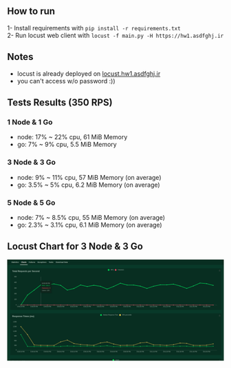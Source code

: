 ## How to run
1- Install requirements with `pip install -r requirements.txt`  
2- Run locust web client with `locust -f main.py -H https://hw1.asdfghj.ir`  

## Notes

* locust is already deployed on [locust.hw1.asdfghj.ir](http://locust.hw1.asdfghj.ir)
* you can't access w/o password :))

## Tests Results (350 RPS)
### 1 Node & 1 Go
*   node: 17% ~ 22% cpu, 61 MiB Memory
*   go: 7% ~ 9% cpu, 5.5 MiB Memory
### 3 Node & 3 Go
*   node: 9% ~ 11% cpu, 57 MiB Memory (on average)
*   go: 3.5% ~ 5% cpu, 6.2 MiB Memory (on average)
### 5 Node & 5 Go
*   node: 7% ~ 8.5% cpu, 55 MiB Memory (on average)
*   go: 2.3% ~ 3.1% cpu, 6.1 MiB Memory (on average)

## Locust Chart for 3 Node & 3 Go
![image](locust_3go_3node.png?raw=true)